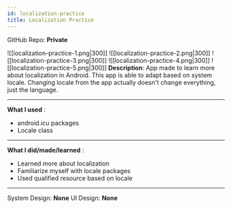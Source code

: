 ```yaml
---
id: localization-practice
title: Localization Practice
---
```

GitHub Repo: **Private**

![[localization-practice-1.png|300]]
![[localization-practice-2.png|300]]
![[localization-practice-3.png|300]]
![[localization-practice-4.png|300]]
![[localization-practice-5.png|300]]
**Description**: App made to learn more about localization in Android. This app is able to adapt based on system locale. Changing locale from the app actually doesn't change everything, just the language.

---
**What I used** :
- android.icu packages
- Locale class
---
**What I did/made/learned** :
- Learned more about localization
- Familiarize myself with locale packages
- Used qualified resource based on locale
---
System Design: **None**
UI Design: **None**